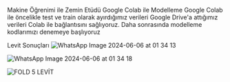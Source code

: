 Makine Öğrenimi ile Zemin Etüdü
Google Colab ile Modelleme
Google Colab ile öncelikle test ve train olarak ayırdığımız verileri Google Drive'a attığımız verileri Colab ile bağlantısını sağlıyoruz. Daha sonrasında modelleme kodlarımızı denemeye başlıyoruz

Levit Sonuçları
![WhatsApp Image 2024-06-06 at 01 34 13](https://github.com/elif-ozkan/Zemin_Etudu-_Makine_-Ogrenimi/assets/94003321/4dc5d5ad-40f2-4d0a-a84e-ade5033e013c)

![WhatsApp Image 2024-06-06 at 01 34 18](https://github.com/elif-ozkan/Zemin_Etudu-_Makine_-Ogrenimi/assets/94003321/8025a225-fddd-44ca-be36-b5035e098013)

![FOLD 5 LEVİT](https://github.com/elif-ozkan/Zemin_Etudu-_Makine_-Ogrenimi/assets/94003321/d7201669-487a-4a75-a28a-2dd007c16853)




